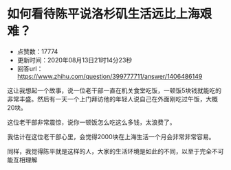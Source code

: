 # 如何看待陈平说洛杉矶生活远比上海艰难？
- 点赞数：17774
- 更新时间：2020年08月13日21时14分23秒
- 回答url：https://www.zhihu.com/question/399777711/answer/1406486149
<body>
 <p data-pid="ITlWUThL">这让我想起一个故事，说一位老干部一直在机关食堂吃饭，一顿饭5块钱就能吃的非常丰盛。然后有一天一个上门拜访他的年轻人说自己在外面刚吃过午饭，大概20块。</p>
 <p data-pid="99nXLuiB">这位老干部非常震惊，说你一顿饭怎么吃这么多钱，太浪费了。</p>
 <p data-pid="qEnXVyla">我估计在这位老干部心里，会觉得2000块在上海生活一个月会非常非常容易。</p>
 <p data-pid="hD2xzrAI">同样，我觉得陈平就是这样的人，大家的生活环境是如此的不同，以至于完全不可能互相理解</p>
</body>